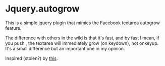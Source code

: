 # Jquery.autogrow

This is a simple jquery plugin that mimics the Facebook textarea autogrow 
feature.

The difference with others in the wild is that it's fast, and by fast I mean, if 
you push <Enter>, the textarea will immediately grow (on keydown), not onkeyup.
It's a small difference but an important one in my opinion.  

Inspired (stolen?) by [this](https://github.com/jaz303/jquery-grab-bag/blob/master/javascripts/jquery.autogrow-textarea.js).
